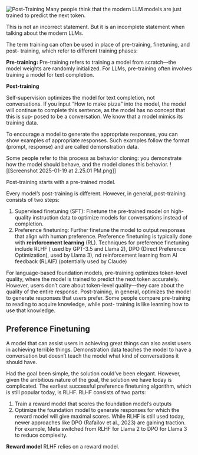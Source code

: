 ![Post-Training](https://github.com/user-attachments/assets/c47b52e0-721e-4b9f-b85d-62c503009d3e)
Many people think that the modern LLM models are just trained to predict the next token. 

This is not an incorrect statement. But it is an incomplete statement when talking about the modern LLMs. 

The term training can often be used in place of pre-training, finetuning, and post- training, which refer to different training phases:


**Pre-training:**
Pre-training refers to training a model from scratch—the model weights are randomly initialized. For LLMs, pre-training often involves training a model for text completion.


**Post-training**

Self-supervision optimizes the model for text completion, not conversations. 
If you input “How to make pizza” into the model, the model will continue to complete this sentence, as the model has no concept that this is sup‐ posed to be a conversation.
We know that a model mimics its training data. 

To encourage a model to generate the appropriate responses, you can show examples of appropriate responses. Such examples follow the format (prompt, response) and are called demonstration data.

Some people refer to this process as behavior cloning: you demonstrate how the model should behave, and the model clones this behavior.
![[Screenshot 2025-01-19 at 2.25.01 PM.png]]

Post-training starts with a pre-trained model.


Every model’s post-training is different. However, in general, post-training consists of two steps:
1. Supervised finetuning (SFT): Finetune the pre-trained model on high-quality instruction data to optimize models for conversations instead of completion.
2. Preference finetuning: Further finetune the model to output responses that align with human preference. Preference finetuning is typically done with **reinforcement learning** (RL). Techniques for preference finetuning include RLHF ( used by GPT-3.5 and Llama 2), DPO (Direct Preference Optimization), used by Llama 3), nd reinforcement learning from AI feedback (RLAIF) (potentially used by Claude)

For language-based foundation models, pre-training optimizes token-level quality, where the model is trained to predict the next token accurately. However, users don’t care about token-level quality—they care about the quality of the entire response. Post-training, in general, optimizes the model to generate responses that users prefer. Some people compare pre-training to reading to acquire knowledge, while post- training is like learning how to use that knowledge.



## Preference Finetuning
A model that can assist users in achieving great things can also assist users in achieving terrible things. Demonstration data teaches the model to have a conversation but doesn’t teach the model what kind of conversations it should have.

Had the goal been simple, the solution could’ve been elegant. However, given the ambitious nature of the goal, the solution we have today is complicated.  The earliest successful preference finetuning algorithm, which is still popular today, is RLHF. RLHF consists of two parts:
1. Train a reward model that scores the foundation model’s outputs
2. Optimize the foundation model to generate responses for which the reward model will give maximal scores.
While RLHF is still used today, newer approaches like DPO (Rafailov et al., 2023) are gaining traction. For example, Meta switched from RLHF for Llama 2 to DPO for Llama 3 to reduce complexity.


**Reward model**
RLHF relies on a reward model.
